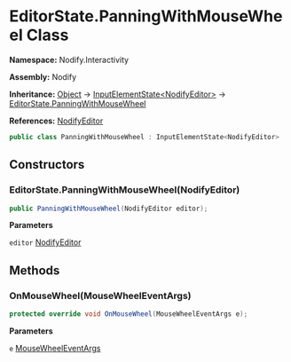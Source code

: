 # EditorState.PanningWithMouseWheel Class  
  
**Namespace:** Nodify.Interactivity  
  
**Assembly:** Nodify  
  
**Inheritance:** [Object](https://docs.microsoft.com/en-us/dotnet/api/System.Object) → [InputElementState\<NodifyEditor\>](Nodify_Interactivity_InputElementState_TElement_) → [EditorState.PanningWithMouseWheel](Nodify_Interactivity_EditorState_PanningWithMouseWheel)  
  
**References:** [NodifyEditor](Nodify_NodifyEditor)  
  
```csharp  
public class PanningWithMouseWheel : InputElementState<NodifyEditor>  
```  
  
## Constructors  
  
### EditorState.PanningWithMouseWheel(NodifyEditor)  
  
```csharp  
public PanningWithMouseWheel(NodifyEditor editor);  
```  
  
**Parameters**  
  
`editor` [NodifyEditor](Nodify_NodifyEditor)  
  
## Methods  
  
### OnMouseWheel(MouseWheelEventArgs)  
  
```csharp  
protected override void OnMouseWheel(MouseWheelEventArgs e);  
```  
  
**Parameters**  
  
`e` [MouseWheelEventArgs](https://docs.microsoft.com/en-us/dotnet/api/System.Windows.Input.MouseWheelEventArgs)  
  
